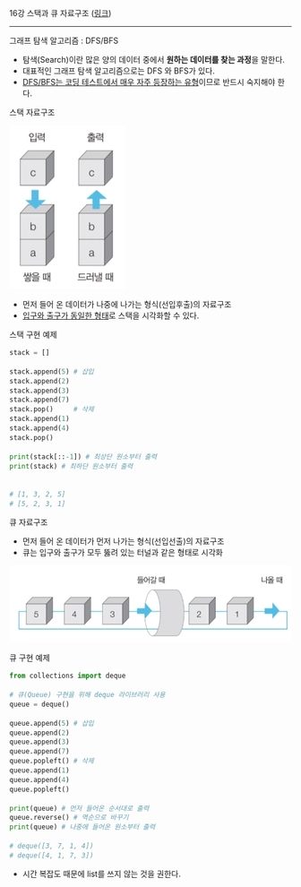 16강 스택과 큐 자료구조 ([링크](https://youtu.be/7iLoLcna7Hw))

---

그래프 탐색 알고리즘 : DFS/BFS

- 탐색(Search)이란 많은 양의 데이터 중에서 **원하는 데이터를 찾는 과정**을 말한다.
- 대표적인 그래프 탐색 알고리즘으로는 DFS 와 BFS가 있다.
- <u>DFS/BFS는 코딩 테스트에서 매우 자주 등장하는 유형</u>이므로 반드시 숙지해야 한다.



스택 자료구조

![lec16-01](./img/lec16-01.png)

- 먼저 들어 온 데이터가 나중에 나가는 형식(선입후출)의 자료구조
- <u>입구와 출구가 동일한 형태</u>로 스택을 시각화할 수 있다.



스택 구현 예제

```python
stack = []

stack.append(5) # 삽입
stack.append(2)
stack.append(3)
stack.append(7)
stack.pop()     # 삭제
stack.append(1)
stack.append(4)
stack.pop()

print(stack[::-1]) # 최상단 원소부터 출력
print(stack) # 최하단 원소부터 출력


# [1, 3, 2, 5]
# [5, 2, 3, 1]
```



큐 자료구조

- 먼저 들어 온 데이터가 먼저 나가는 형식(선입선출)의 자료구조
- 큐는 입구와 출구가 모두 뚫려 있는 터널과 같은 형태로 시각화

![lec16-02](./img/lec16-02.png)

큐 구현 예제

```python
from collections import deque

# 큐(Queue) 구현을 위해 deque 라이브러리 사용
queue = deque()

queue.append(5) # 삽입
queue.append(2)
queue.append(3)
queue.append(7)
queue.popleft() # 삭제
queue.append(1)
queue.append(4)
queue.popleft()

print(queue) # 먼저 들어온 순서대로 출력
queue.reverse() # 역순으로 바꾸기
print(queue) # 나중에 들어온 원소부터 출력

# deque([3, 7, 1, 4])
# deque([4, 1, 7, 3])
```

- 시간 복잡도 때문에 list를 쓰지 않는 것을 권한다.

